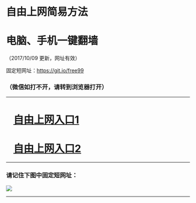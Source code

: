 ﻿# 自由上网简易方法

# 电脑、手机一键翻墙

（2017/10/09 更新，网址有效）

固定短网址：https://git.io/free99

### （微信如打不开，请转到浏览器打开）


***





# &nbsp;&nbsp; <a href="http://ft1390428989.fwq-tz-1001.info/fwqtz01.html?t=100900123978 " target="_blank">自由上网入口1</a>
# &nbsp;&nbsp; <a href="http://ft1784210702.fwq-tz-1002.info/fwqtz02.html?t=100900119025 " target="_blank">自由上网入口2</a>
***

### 请记住下图中固定短网址：

<img src="https://s3-us-west-2.amazonaws.com/fwq-1001/yjfq-20170905okok.png" /> 


***

